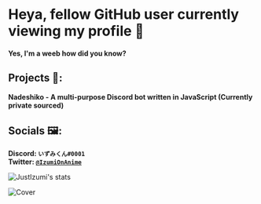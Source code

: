 # Heya, fellow GitHub user currently viewing my profile 👋
#### Yes, I'm a weeb how did you know?


## Projects 🔧:
   **Nadeshiko - A multi-purpose Discord bot written in JavaScript (Currently private sourced)**  
 
   
## Socials 🖼:
   **Discord: `いずみくん#0001`**                                                                                                                                                   
   **Twitter: [`@IzumiOnAnime`](https://twitter.com/IzumiOnAnime)**
   
   
![JustIzumi's stats](https://github-readme-stats.vercel.app/api?username=JustIzumi&show_icons=true&theme=midnight-purple)
   
![Cover](https://i.imgur.com/KsbkbLo.jpg)                                                                                                                                                                                                                                                                                                                               
